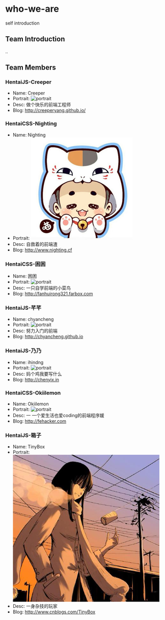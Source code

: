 # who-we-are
self introduction

## Team Introduction

..

## Team Members

### HentaiJS-Creeper

- Name: Creeper
- Portrait: ![portrait](http://7sbnba.com1.z0.glb.clouddn.com/github-head.jpg)
- Desc: 做个快乐的前端工程师
- Blog: <http://creeperyang.github.io/>

### HentaiCSS-Nighting
- Name: Nighting
- Portrait: ![portrait](images/nighting.jpg)
- Desc: 自救着的前端渣
- Blog: <http://www.nighting.cf>


### HentaiCSS-困困
- Name: 困困
- Portrait: ![portrait](http://www.yangshuai.net/wp-content/uploads/2012/01/812.jpg)
- Desc: 一只自学前端的小菜鸟
- Blog: <http://fanhuirong321.farbox.com>

### HentaiJS-芊芊
- Name: chyancheng
- Portrait: ![portrait](http://7xi66m.com1.z0.glb.clouddn.com/portrait.jpg)
- Desc: 努力入门的前端
- Blog: <http://chyancheng.github.io>

### HentaiJS-乃乃
- Name: ihindng
- Portrait: ![portrait](http://i1.tietuku.com/a4f216ad1dc4f173.jpg)
- Desc: 妈个鸡我要写什么
- Blog: <http://chenyix.in>
 
### HentaiCSS-Okiilemon
- Name: Okiilemon
- Portrait: ![portrait](http://tp1.sinaimg.cn/1767840284/180/5701939528/0)
- Desc: 一 一个爱生活也爱coding的前端程序媛 
- Blog: <http://fehacker.com>

### HentaiJS-箱子
- Name: TinyBox
- Portrait: ![portrait](images/tinybox.jpg)
- Desc: 一身杂技的玩家
- Blog: <http://www.cnblogs.com/TinyBox>
